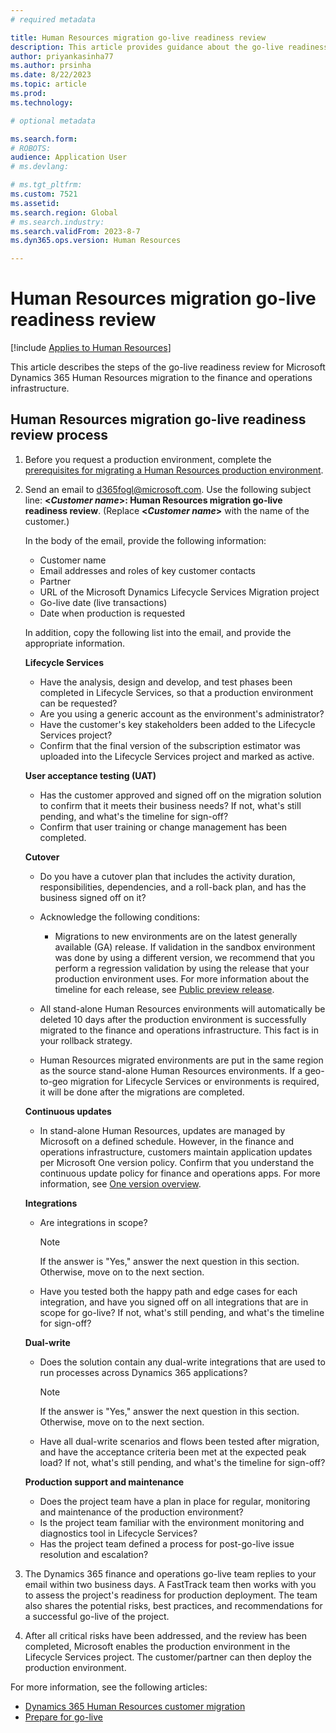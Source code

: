 ```yaml
---
# required metadata

title: Human Resources migration go-live readiness review
description: This article provides guidance about the go-live readiness review for Microsoft Dynamics 365 Human Resources migration to the finance and operations infrastructure.
author: priyankasinha77
ms.author: prsinha
ms.date: 8/22/2023
ms.topic: article
ms.prod: 
ms.technology: 

# optional metadata

ms.search.form: 
# ROBOTS: 
audience: Application User
# ms.devlang: 

# ms.tgt_pltfrm: 
ms.custom: 7521
ms.assetid: 
ms.search.region: Global
# ms.search.industry: 
ms.search.validFrom: 2023-8-7
ms.dyn365.ops.version: Human Resources

---
```


# Human Resources migration go-live readiness review

[!include [Applies to Human Resources](../includes/applies-to-hr.md)]

This article describes the steps of the go-live readiness review for Microsoft Dynamics 365 Human Resources migration to the finance and operations infrastructure.

## Human Resources migration go-live readiness review process

1. Before you request a production environment, complete the [prerequisites for migrating a Human Resources production environment](hr-cust-migration.md#prerequisites-1).
2. Send an email to <d365fogl@microsoft.com>. Use the following subject line: **\<*Customer name*\>: Human Resources migration go-live readiness review**. (Replace **\<*Customer name*\>** with the name of the customer.)

    In the body of the email, provide the following information:

    - Customer name
    - Email addresses and roles of key customer contacts
    - Partner
    - URL of the Microsoft Dynamics Lifecycle Services Migration project
    - Go-live date (live transactions)
    - Date when production is requested

    In addition, copy the following list into the email, and provide the appropriate information.

    **Lifecycle Services**

    - Have the analysis, design and develop, and test phases been completed in Lifecycle Services, so that a production environment can be requested?
    - Are you using a generic account as the environment's administrator?
    - Have the customer's key stakeholders been added to the Lifecycle Services project?
    - Confirm that the final version of the subscription estimator was uploaded into the Lifecycle Services project and marked as active.

    **User acceptance testing (UAT)**

    - Has the customer approved and signed off on the migration solution to confirm that it meets their business needs? If not, what's still pending, and what's the timeline for sign-off?
    - Confirm that user training or change management has been completed.

    **Cutover**

    - Do you have a cutover plan that includes the activity duration, responsibilities, dependencies, and a roll-back plan, and has the business signed off on it?
    - Acknowledge the following conditions:

        - Migrations to new environments are on the latest generally available (GA) release. If validation in the sandbox environment was done by using a different version, we recommend that you perform a regression validation by using the release that your production environment uses. For more information about the timeline for each release, see [Public preview release](../fin-ops-core/fin-ops/get-started/public-preview-releases.md#targeted-release-schedule-dates-subject-to-change).

    - All stand-alone Human Resources environments will automatically be deleted 10 days after the production environment is successfully migrated to the finance and operations infrastructure. This fact is in your rollback strategy.
    - Human Resources migrated environments are put in the same region as the source stand-alone Human Resources environments. If a geo-to-geo migration for Lifecycle Services or environments is required, it will be done after the migrations are completed.

    **Continuous updates**

    - In stand-alone Human Resources, updates are managed by Microsoft on a defined schedule. However, in the finance and operations infrastructure, customers maintain application updates per Microsoft One version policy. Confirm that you understand the continuous update policy for finance and operations apps. For more information, see [One version overview](../fin-ops-core/dev-itpro/lifecycle-services/oneversion-overview.md).

    **Integrations**

    - Are integrations in scope?

        > [!NOTE]
        > If the answer is "Yes," answer the next question in this section. Otherwise, move on to the next section.

    - Have you tested both the happy path and edge cases for each integration, and have you signed off on all integrations that are in scope for go-live? If not, what's still pending, and what's the timeline for sign-off?

    **Dual-write**

    - Does the solution contain any dual-write integrations that are used to run processes across Dynamics 365 applications?

        > [!NOTE]
        > If the answer is "Yes," answer the next question in this section. Otherwise, move on to the next section.

    - Have all dual-write scenarios and flows been tested after migration, and have the acceptance criteria been met at the expected peak load? If not, what's still pending, and what's the timeline for sign-off?

    **Production support and maintenance**

    - Does the project team have a plan in place for regular, monitoring and maintenance of the production environment?
    - Is the project team familiar with the environment monitoring and diagnostics tool in Lifecycle Services?
    - Has the project team defined a process for post-go-live issue resolution and escalation?

3. The Dynamics 365 finance and operations go-live team replies to your email within two business days. A FastTrack team then works with you to assess the project's readiness for production deployment. The team also shares the potential risks, best practices, and recommendations for a successful go-live of the project.
4. After all critical risks have been addressed, and the review has been completed, Microsoft enables the production environment in the Lifecycle Services project. The customer/partner can then deploy the production environment.

For more information, see the following articles:

- [Dynamics 365 Human Resources customer migration](./hr-cust-migration.md)
- [Prepare for go-live](../fin-ops-core/fin-ops/imp-lifecycle/prepare-go-live.md)
